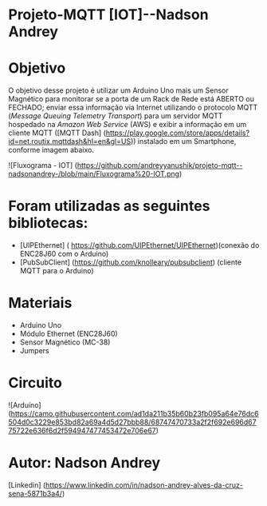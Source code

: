 # Projeto-MQTT [IOT]--Nadson Andrey

# Objetivo

O objetivo desse projeto é utilizar um Arduino Uno mais um Sensor Magnético para monitorar se a porta de um Rack
de Rede está ABERTO ou FECHADO; enviar essa informação via Internet utilizando o protocolo MQTT (*Message
Queuing Telemetry Transport*) para um servidor MQTT hospedado na *Amazon Web Service* (AWS) e exibir a informação
em um cliente MQTT ([MQTT Dash] (https://play.google.com/store/apps/details?id=net.routix.mqttdash&hl=en&gl=US)) instalado em um Smartphone, conforme imagem abaixo.

![Fluxograma - IOT] (https://github.com/andreyyanushik/projeto-mqtt--nadsonandrey-/blob/main/Fluxograma%20-IOT.png)


# Foram utilizadas as seguintes bibliotecas:
 * [UIPEthernet] ( https://github.com/UIPEthernet/UIPEthernet)(conexão do ENC28J60 com o Arduino)
 * [PubSubClient] (https://github.com/knolleary/pubsubclient) (cliente MQTT para o Arduino)

# Materiais
 * Arduino Uno
 * Módulo Ethernet (ENC28J60)
 * Sensor Magnético (MC-38)
 * Jumpers
 
  # Circuito
  
  ![Arduíno] (https://camo.githubusercontent.com/ad1da211b35b60b23fb095a64e76dc6504d0c3229e853bd82a69a4d5d27bbb88/68747470733a2f2f692e696d6775722e636f6d2f594947477453472e706e67)


# Autor: Nadson Andrey
[Linkedin] (https://www.linkedin.com/in/nadson-andrey-alves-da-cruz-sena-5871b3a4/)
